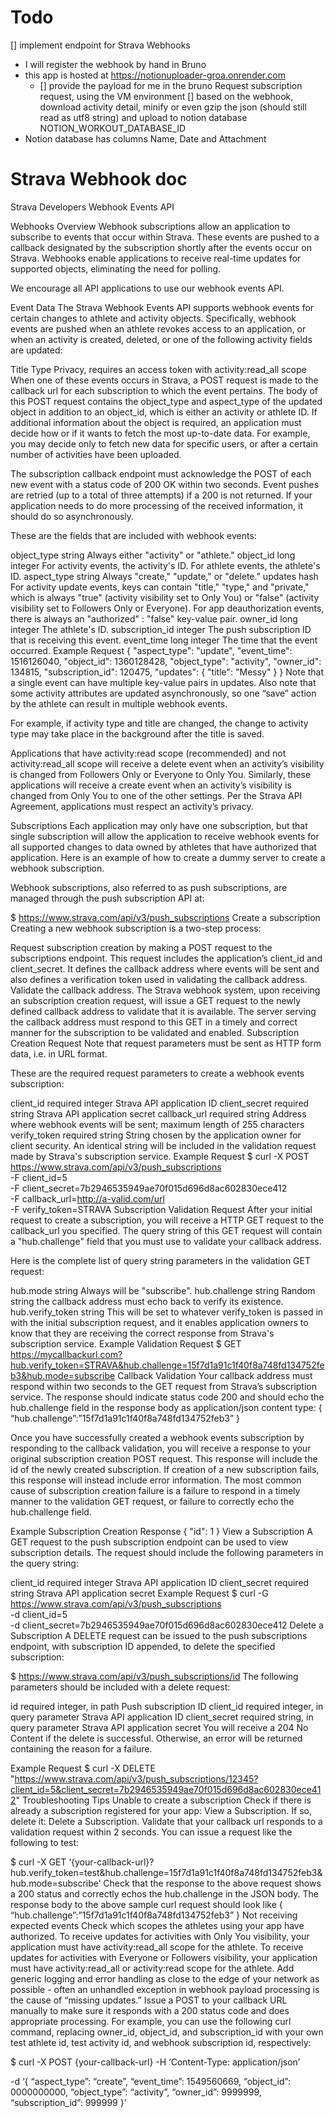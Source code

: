 # Todo

[] implement endpoint for Strava Webhooks
  - I will register the webhook by hand in Bruno
  - this app is hosted at https://notionuploader-groa.onrender.com
    - [] provide the payload for me in the bruno Request subscription request, using the VM environment
[] based on the webhook, download activity detail, minify or even gzip the json (should still read as utf8 string) and upload to notion database NOTION_WORKOUT_DATABASE_ID
  - Notion database has columns Name, Date and Attachment

# Strava Webhook doc
Strava
Developers
Webhook Events API


Webhooks Overview
Webhook subscriptions allow an application to subscribe to events that occur within Strava. These events are pushed to a callback designated by the subscription shortly after the events occur on Strava. Webhooks enable applications to receive real-time updates for supported objects, eliminating the need for polling.

We encourage all API applications to use our webhook events API.

Event Data
The Strava Webhook Events API supports webhook events for certain changes to athlete and activity objects. Specifically, webhook events are pushed when an athlete revokes access to an application, or when an activity is created, deleted, or one of the following activity fields are updated:

Title
Type
Privacy, requires an access token with activity:read_all scope
When one of these events occurs in Strava, a POST request is made to the callback url for each subscription to which the event pertains. The body of this POST request contains the object_type and aspect_type of the updated object in addition to an object_id, which is either an activity or athlete ID. If additional information about the object is required, an application must decide how or if it wants to fetch the most up-to-date data. For example, you may decide only to fetch new data for specific users, or after a certain number of activities have been uploaded.

The subscription callback endpoint must acknowledge the POST of each new event with a status code of 200 OK within two seconds. Event pushes are retried (up to a total of three attempts) if a 200 is not returned. If your application needs to do more processing of the received information, it should do so asynchronously.

These are the fields that are included with webhook events:

object_type
string	Always either "activity" or "athlete."
object_id
long integer	For activity events, the activity's ID. For athlete events, the athlete's ID.
aspect_type
string	Always "create," "update," or "delete."
updates
hash	For activity update events, keys can contain "title," "type," and "private," which is always "true" (activity visibility set to Only You) or "false" (activity visibility set to Followers Only or Everyone). For app deauthorization events, there is always an "authorized" : "false" key-value pair.
owner_id
long integer	The athlete's ID.
subscription_id
integer	The push subscription ID that is receiving this event.
event_time
long integer	The time that the event occurred.
Example Request
{
    "aspect_type": "update",
    "event_time": 1516126040,
    "object_id": 1360128428,
    "object_type": "activity",
    "owner_id": 134815,
    "subscription_id": 120475,
    "updates": {
        "title": "Messy"
    }
}
Note that a single event can have multiple key-value pairs in updates. Also note that some activity attributes are updated asynchronously, so one “save” action by the athlete can result in multiple webhook events.

For example, if activity type and title are changed, the change to activity type may take place in the background after the title is saved.

Applications that have activity:read scope (recommended) and not activity:read_all scope will receive a delete event when an activity’s visibility is changed from Followers Only or Everyone to Only You. Similarly, these applications will receive a create event when an activity’s visibility is changed from Only You to one of the other settings. Per the Strava API Agreement, applications must respect an activity’s privacy.

Subscriptions
Each application may only have one subscription, but that single subscription will allow the application to receive webhook events for all supported changes to data owned by athletes that have authorized that application. Here is an example of how to create a dummy server to create a webhook subscription.

Webhook subscriptions, also referred to as push subscriptions, are managed through the push subscription API at:

$ https://www.strava.com/api/v3/push_subscriptions
Create a subscription
Creating a new webhook subscription is a two-step process:

Request subscription creation by making a POST request to the subscriptions endpoint. This request includes the application’s client_id and client_secret. It defines the callback address where events will be sent and also defines a verification token used in validating the callback address.
Validate the callback address. The Strava webhook system, upon receiving an subscription creation request, will issue a GET request to the newly defined callback address to validate that it is available. The server serving the callback address must respond to this GET in a timely and correct manner for the subscription to be validated and enabled.
Subscription Creation Request
Note that request parameters must be sent as HTTP form data, i.e. in URL format.

These are the required request parameters to create a webhook events subscription:

client_id
required integer	Strava API application ID
client_secret
required string	Strava API application secret
callback_url
required string	Address where webhook events will be sent; maximum length of 255 characters
verify_token
required string	String chosen by the application owner for client security. An identical string will be included in the validation request made by Strava's subscription service.
Example Request
$  curl -X POST https://www.strava.com/api/v3/push_subscriptions \
      -F client_id=5 \
      -F client_secret=7b2946535949ae70f015d696d8ac602830ece412 \
      -F callback_url=http://a-valid.com/url \
      -F verify_token=STRAVA
Subscription Validation Request
After your initial request to create a subscription, you will receive a HTTP GET request to the callback_url you specified. The query string of this GET request will contain a "hub.challenge" field that you must use to validate your callback address.

Here is the complete list of query string parameters in the validation GET request:

hub.mode
string	Always will be "subscribe".
hub.challenge
string	Random string the callback address must echo back to verify its existence.
hub.verify_token
string	This will be set to whatever verify_token is passed in with the initial subscription request, and it enables application owners to know that they are receiving the correct response from Strava's subscription service.
Example Validation Request
$ GET https://mycallbackurl.com?hub.verify_token=STRAVA&hub.challenge=15f7d1a91c1f40f8a748fd134752feb3&hub.mode=subscribe
Callback Validation
Your callback address must respond within two seconds to the GET request from Strava’s subscription service. The response should indicate status code 200 and should echo the hub.challenge field in the response body as application/json content type: { “hub.challenge”:”15f7d1a91c1f40f8a748fd134752feb3” }

Once you have successfully created a webhook events subscription by responding to the callback validation, you will receive a response to your original subscription creation POST request. This response will include the id of the newly created subscription. If creation of a new subscription fails, this response will instead include error information. The most common cause of subscription creation failure is a failure to respond in a timely manner to the validation GET request, or failure to correctly echo the hub.challenge field.

Example Subscription Creation Response
{
  "id": 1
}
View a Subscription
A GET request to the push subscription endpoint can be used to view subscription details. The request should include the following parameters in the query string:

client_id
required integer	Strava API application ID
client_secret
required string	Strava API application secret
Example Request
$ curl -G https://www.strava.com/api/v3/push_subscriptions \
    -d client_id=5 \
    -d client_secret=7b2946535949ae70f015d696d8ac602830ece412
Delete a Subscription
A DELETE request can be issued to the push subscriptions endpoint, with subscription ID appended, to delete the specified subscription:

$ https://www.strava.com/api/v3/push_subscriptions/id 
The following parameters should be included with a delete request:

id
required integer, in path	Push subscription ID
client_id
required integer, in query parameter	Strava API application ID
client_secret
required string, in query parameter	Strava API application secret
You will receive a 204 No Content if the delete is successful. Otherwise, an error will be returned containing the reason for a failure.

Example Request
$ curl -X DELETE "https://www.strava.com/api/v3/push_subscriptions/12345?client_id=5&client_secret=7b2946535949ae70f015d696d8ac602830ece412"
Troubleshooting Tips
Unable to create a subscription
Check if there is already a subscription registered for your app: View a Subscription. If so, delete it: Delete a Subscription.
Validate that your callback url responds to a validation request within 2 seconds. You can issue a request like the following to test:

$ curl -X GET ‘{your-callback-url}?hub.verify_token=test&hub.challenge=15f7d1a91c1f40f8a748fd134752feb3&hub.mode=subscribe’
Check that the response to the above request shows a 200 status and correctly echos the hub.challenge in the JSON body. The response body to the above sample curl request should look like { “hub.challenge”:”15f7d1a91c1f40f8a748fd134752feb3” }
Not receiving expected events
Check which scopes the athletes using your app have authorized. To receive updates for activities with Only You visibility, your application must have activity:read_all scope for the athlete. To receive updates for activities with Everyone or Followers visibility, your application must have activity:read_all or activity:read scope for the athlete.
Add generic logging and error handling as close to the edge of your network as possible - often an unhandled exception in webhook payload processing is the cause of “missing updates.”
Issue a POST to your callback URL manually to make sure it responds with a 200 status code and does appropriate processing. For example, you can use the following curl command, replacing owner_id, object_id, and subscription_id with your own test athlete id, test activity id, and webhook subscription id, respectively:

$ curl -X POST {your-callback-url} -H ‘Content-Type: application/json’

 -d ‘{
      “aspect_type”: “create”,
      “event_time”: 1549560669,
      “object_id”: 0000000000,
      “object_type”: “activity”,
      “owner_id”: 9999999,
      “subscription_id”: 999999
    }’